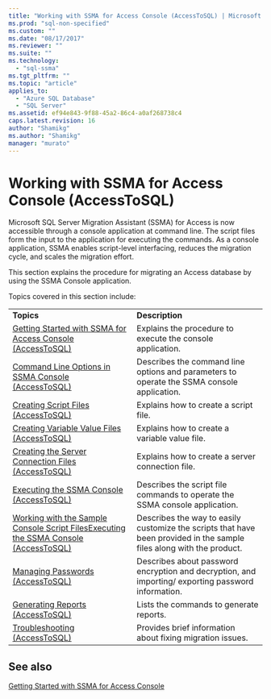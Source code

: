 ```yaml
---
title: "Working with SSMA for Access Console (AccessToSQL) | Microsoft Docs"
ms.prod: "sql-non-specified"
ms.custom: ""
ms.date: "08/17/2017"
ms.reviewer: ""
ms.suite: ""
ms.technology: 
  - "sql-ssma"
ms.tgt_pltfrm: ""
ms.topic: "article"
applies_to: 
  - "Azure SQL Database"
  - "SQL Server"
ms.assetid: ef94e843-9f88-45a2-86c4-a0af268738c4
caps.latest.revision: 16
author: "Shamikg"
ms.author: "Shamikg"
manager: "murato"
---
```

# Working with SSMA for Access Console (AccessToSQL)
Microsoft SQL Server Migration Assistant (SSMA) for Access is now accessible through a console application at command line. The script files form the input to the application for executing the commands. As a console application, SSMA enables script-level interfacing, reduces the migration cycle, and scales the migration effort.  
  
This section explains the procedure for migrating an Access database by using the SSMA Console application.  
  
Topics covered in this section include:  
  
|||  
|-|-|  
|**Topics**|**Description**|  
|[Getting Started with SSMA for Access Console &#40;AccessToSQL&#41;](../../ssma/access/getting-started-with-ssma-for-access-console-accesstosql.md)|Explains the procedure to execute the console application.|  
|[Command Line Options in SSMA Console &#40;AccessToSQL&#41;](../../ssma/access/command-line-options-in-ssma-console-accesstosql.md)|Describes the command line options and parameters to operate the SSMA console application.|  
|[Creating Script Files &#40;AccessToSQL&#41;](../../ssma/access/creating-script-files-accesstosql.md)|Explains how to create a script file.|  
|[Creating Variable Value Files &#40;AccessToSQL&#41;](../../ssma/access/creating-variable-value-files-accesstosql.md)|Explains how to create a variable value file.|  
|[Creating the Server Connection Files &#40;AccessToSQL&#41;](../../ssma/access/creating-the-server-connection-files-accesstosql.md)|Explains how to create a server connection file.|  
|[Executing the SSMA Console &#40;AccessToSQL&#41;](../../ssma/access/executing-the-ssma-console-accesstosql.md)|Describes the script file commands to operate the SSMA console application.|  
|[Working with the Sample Console Script FilesExecuting the SSMA Console &#40;AccessToSQL&#41;](../../ssma/access/working-sample-console-script-filesexecuting-ssma-console-accesstosql.md)|Describes the way to easily customize the scripts that have been provided in the sample files along with the product.|  
|[Managing Passwords &#40;AccessToSQL&#41;](../../ssma/access/managing-passwords-accesstosql.md)|Describes about password encryption and decryption, and importing/ exporting password information.|  
|[Generating Reports &#40;AccessToSQL&#41;](../../ssma/access/generating-reports-accesstosql.md)|Lists the commands to generate reports.|  
|[Troubleshooting &#40;AccessToSQL&#41;](../../ssma/access/troubleshooting-accesstosql.md)|Provides brief information about fixing migration issues.|  
  
## See also  
[Getting Started with SSMA for Access Console](http://msdn.microsoft.com/8585ec16-7e0a-483a-b250-adab9b9232a3)  
  
